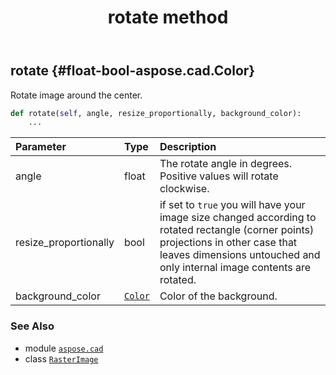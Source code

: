 ﻿---
title: rotate method
second_title: Aspose.CAD for Python via .NET API References
description: 
type: docs
weight: 320
url: /aspose.cad/rasterimage/rotate/
is_root: false
---

## rotate {#float-bool-aspose.cad.Color}

Rotate image around the center.



```python
def rotate(self, angle, resize_proportionally, background_color):
    ...
```


| Parameter | Type | Description |
| :- | :- | :- |
| angle | float | The rotate angle in degrees. Positive values will rotate clockwise. |
| resize_proportionally | bool | if set to `true` you will have your image size changed according to rotated rectangle (corner points) projections in other case that leaves dimensions untouched and only internal image contents are rotated. |
| background_color | [`Color`](/cad/python-net/aspose.cad/color) | Color of the background. |



### See Also
* module [`aspose.cad`](../../)
* class [`RasterImage`](/cad/python-net/aspose.cad/rasterimage)
